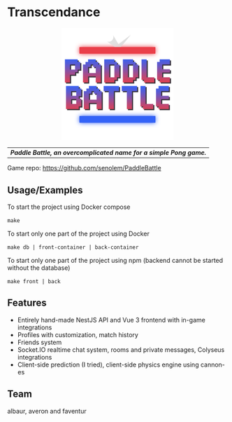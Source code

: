 # Transcendance

<p align="center">
  <img width="256" height="256" src="https://github.com/senolem/PaddleBattle/blob/74b4eb69757c8f5e3705d27b23f3512cc9286668/assets/Textures/logo.png">
  <table align="center">
    <tr>
        <td align="center"><strong><em>Paddle Battle, an overcomplicated name for a simple Pong game.</em></strong></td>
    </tr>
</table>
</p>

Game repo: https://github.com/senolem/PaddleBattle

## Usage/Examples

To start the project using Docker compose
```console
make
```

To start only one part of the project using Docker
```console
make db | front-container | back-container
```

To start only one part of the project using npm (backend cannot be started without the database)
```console
make front | back
```
## Features
- Entirely hand-made NestJS API and Vue 3 frontend with in-game integrations
- Profiles with customization, match history
- Friends system
- Socket.IO realtime chat system, rooms and private messages, Colyseus integrations
- Client-side prediction (I tried), client-side physics engine using cannon-es

## Team
albaur, averon and faventur
